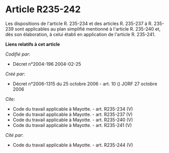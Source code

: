 # Article R235-242

Les dispositions de l'article R. 235-234 et des articles R. 235-237 à R. 235-239 sont applicables au plan simplifié mentionné
à l'article R. 235-240 et, dès son élaboration, à celui établi en application de l'article R. 235-241.

**Liens relatifs à cet article**

_Codifié par_:

  - Décret n°2004-196 2004-02-25

_Créé par_:

  - Décret n°2006-1315 du 25 octobre 2006 - art. 10 () JORF 27 octobre 2006

_Cite_:

  - Code du travail applicable à Mayotte. - art. R235-234 (V)
  - Code du travail applicable à Mayotte. - art. R235-237 (V)
  - Code du travail applicable à Mayotte. - art. R235-240 (V)
  - Code du travail applicable à Mayotte. - art. R235-241 (V)

_Cité par_:

  - Code du travail applicable à Mayotte. - art. R235-244 (V)
